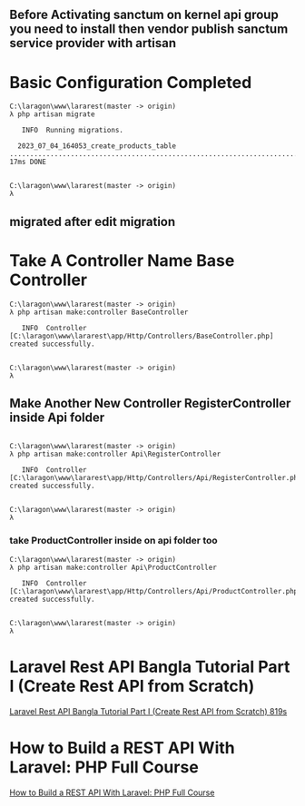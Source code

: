 ## Before Activating sanctum on kernel api group you need to install then vendor publish sanctum service provider with artisan

# Basic Configuration Completed

```
C:\laragon\www\lararest(master -> origin)
λ php artisan migrate

   INFO  Running migrations.

  2023_07_04_164053_create_products_table ................................................................................................ 17ms DONE


C:\laragon\www\lararest(master -> origin)
λ
```
## migrated after edit migration

# Take A Controller Name Base Controller

```
C:\laragon\www\lararest(master -> origin)
λ php artisan make:controller BaseController

   INFO  Controller [C:\laragon\www\lararest\app/Http/Controllers/BaseController.php] created successfully.


C:\laragon\www\lararest(master -> origin)
λ
```

## Make Another New Controller RegisterController inside Api folder
```

C:\laragon\www\lararest(master -> origin)
λ php artisan make:controller Api\RegisterController

   INFO  Controller [C:\laragon\www\lararest\app/Http/Controllers/Api/RegisterController.php] created successfully.


C:\laragon\www\lararest(master -> origin)
λ

```
### take ProductController inside on api folder too
```
C:\laragon\www\lararest(master -> origin)
λ php artisan make:controller Api\ProductController

   INFO  Controller [C:\laragon\www\lararest\app/Http/Controllers/Api/ProductController.php] created successfully.


C:\laragon\www\lararest(master -> origin)
λ

```

# Laravel Rest API Bangla Tutorial Part I (Create Rest API from Scratch)

[Laravel Rest API Bangla Tutorial Part I (Create Rest API from Scratch) 819s](https://www.youtube.com/watch?v=bK-9vuZoLqc&t=819s)

# How to Build a REST API With Laravel: PHP Full Course

[How to Build a REST API With Laravel: PHP Full Course](https://www.youtube.com/watch?v=YGqCZjdgJJk)